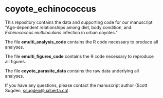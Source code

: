 # coyote_echinococcus
This repository contains the data and supporting code for our manuscript "Age-dependent relationships among diet, body condition, and <i>Echinococcus multilocularis</i> infection in urban coyotes."

The file <b>emulti_analysis_code</b> contains the R code necessary to produce all analyses.

The file <b>emulti_figures_code</b> contains the R code necessary to reproduce all figures.

The file <b>coyote_parasite_data</b> contains the raw data underlying all analyses.

If you have any questions, please contact the manuscript author (Scott Sugden, ssugden@ualberta.ca).
